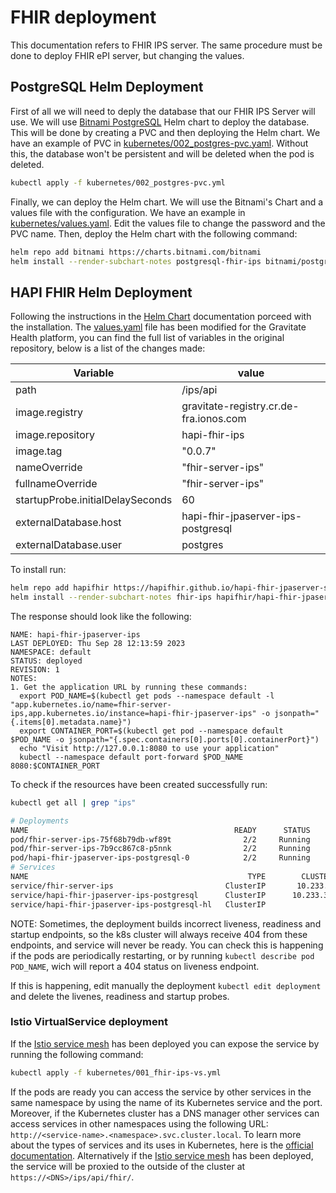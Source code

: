 # FHIR deployment

This documentation refers to FHIR IPS server. The same procedure must be done to deploy FHIR ePI server, but changing the values.

## PostgreSQL Helm Deployment

First of all we will need to deply the database that our FHIR IPS Server will use. We will use [Bitnami PostgreSQL](https://github.com/bitnami/charts/tree/main/bitnami/postgresql/) Helm chart to deploy the database. This will be done by creating a PVC and then deploying the Helm chart. We have an example of PVC in [kubernetes/002_postgres-pvc.yaml](https://github.com/Gravitate-Health/hapi-fhir-jpaserver-starter-ips/blob/master/kubernetes/002_postgres-pvc.yaml). Without this, the database won't be persistent and will be deleted when the pod is deleted.

```bash
kubectl apply -f kubernetes/002_postgres-pvc.yml
```

Finally, we can deploy the Helm chart. We will use the Bitnami's Chart and a values file with the configuration. We have an example in [kubernetes/values.yaml](https://github.com/Gravitate-Health/hapi-fhir-jpaserver-starter-ips/blob/master/kubernetes/values.yaml). Edit the values file to change the password and the PVC name. Then, deploy the Helm chart with the following command:

```bash
helm repo add bitnami https://charts.bitnami.com/bitnami
helm install --render-subchart-notes postgresql-fhir-ips bitnami/postgresql --values=kubernetes/values.yaml
```

## HAPI FHIR Helm Deployment

Following the instructions in the [Helm Chart](https://github.com/hapifhir/hapi-fhir-jpaserver-starter/tree/master/charts/hapi-fhir-jpaserver) documentation porceed with the installation. The [values.yaml](https://github.com/Gravitate-Health/hapi-fhir-jpaserver-starter-ips/blob/master/charts/hapi-fhir-jpaserver/values.yaml) file has been modified for the Gravitate Health platform, you can find the full list of variables in the original repository, below is a list of the changes made:

| Variable                       | value       |
|--------------------------------|-------------|
|path| /ips/api|
|image.registry| gravitate-registry.cr.de-fra.ionos.com|
|image.repository| hapi-fhir-ips|
|image.tag| "0.0.7"|
|nameOverride| "fhir-server-ips"|
|fullnameOverride| "fhir-server-ips"|
|startupProbe.initialDelaySeconds| 60|
|externalDatabase.host| hapi-fhir-jpaserver-ips-postgresql|
|externalDatabase.user| postgres|

To install run:

```bash
helm repo add hapifhir https://hapifhir.github.io/hapi-fhir-jpaserver-starter/
helm install --render-subchart-notes fhir-ips hapifhir/hapi-fhir-jpaserver --values=charts/hapi-fhir-jpaserver/values.yaml
```
The response should look like the following:

```
NAME: hapi-fhir-jpaserver-ips
LAST DEPLOYED: Thu Sep 28 12:13:59 2023
NAMESPACE: default
STATUS: deployed
REVISION: 1
NOTES:
1. Get the application URL by running these commands:
  export POD_NAME=$(kubectl get pods --namespace default -l "app.kubernetes.io/name=fhir-server-ips,app.kubernetes.io/instance=hapi-fhir-jpaserver-ips" -o jsonpath="{.items[0].metadata.name}")
  export CONTAINER_PORT=$(kubectl get pod --namespace default $POD_NAME -o jsonpath="{.spec.containers[0].ports[0].containerPort}")
  echo "Visit http://127.0.0.1:8080 to use your application"
  kubectl --namespace default port-forward $POD_NAME 8080:$CONTAINER_PORT
```

To check if the resources have been created successfully run:

```bash
kubectl get all | grep "ips"
```
```bash
# Deployments
NAME                                              READY      STATUS    RESTARTS        AGE
pod/fhir-server-ips-75f68b79db-wf89t                2/2     Running           0        43h
pod/fhir-server-ips-7b9cc867c8-p5nnk                2/2     Running           0        42h
pod/hapi-fhir-jpaserver-ips-postgresql-0            2/2     Running           0        42h
# Services
NAME                                                 TYPE        CLUSTER-IP       EXTERNAL-IP                  PORT(S)             AGE
service/fhir-server-ips                         ClusterIP       10.233.2.38            <none>        8080/TCP,9090/TCP             23d
service/hapi-fhir-jpaserver-ips-postgresql      ClusterIP      10.233.38.60            <none>                 5432/TCP             23d
service/hapi-fhir-jpaserver-ips-postgresql-hl   ClusterIP              None            <none>                 5432/TCP             23d
```

NOTE: Sometimes, the deployment builds incorrect liveness, readiness and startup endpoints, so the k8s cluster will always receive 404 from these endpoints, and service will never be ready. You can check this is happening if the pods are periodically restarting, or by running `kubectl describe pod POD_NAME`, wich will report a 404 status on liveness endpoint.

If this is happening, edit manually the deployment `kubectl edit deployment` and delete the livenes, readiness and startup probes. 

### Istio VirtualService deployment

If the [Istio service mesh](https://github.com/Gravitate-Health/istio) has been deployed you can expose the service by running the following command:

```bash
kubectl apply -f kubernetes/001_fhir-ips-vs.yml
```

If the pods are ready you can access the service by other services in the same namespace by using the name of its Kubernetes service and the port. Moreover, if the Kubernetes cluster has a DNS manager other services can access services in other namespaces using the following URL: ```http://<service-name>.<namespace>.svc.cluster.local```. To learn more about the types of services and its uses in Kubernetes, here is the [official documentation](https://kubernetes.io/docs/concepts/services-networking/). Alternatively if the [Istio service mesh](https://github.com/Gravitate-Health/istio) has been deployed, the service will be proxied to the outside of the cluster at `https://<DNS>/ips/api/fhir/`.

